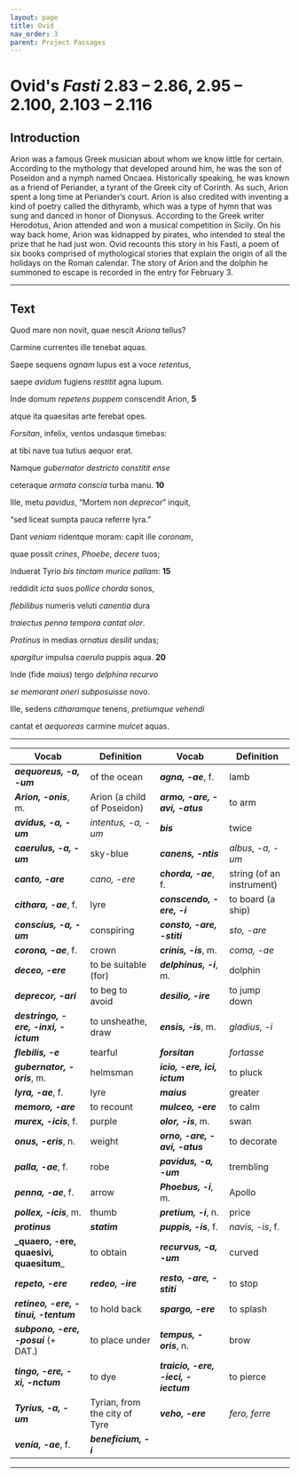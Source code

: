 ```yaml
---
layout: page
title: Ovid
nav_order: 3
parent: Project Passages
---
```


# Ovid's *Fasti* 2.83 – 2.86, 2.95 – 2.100, 2.103 – 2.116

## Introduction

Arion was a famous Greek musician about whom we know little for certain. According to the mythology that developed around him, he was the son of Poseidon and a nymph named Oncaea. Historically speaking, he was known as a friend of Periander, a tyrant of the Greek city of Corinth. As such, Arion spent a long time at Periander’s court. Arion is also credited with inventing a kind of poetry called the dithyramb, which was a type of hymn that was sung and danced in honor of Dionysus. According to the Greek writer Herodotus, Arion attended and won a musical competition in Sicily. On his way back home, Arion was kidnapped by pirates, who intended to steal the prize that he had just won. Ovid recounts this story in his Fasti, a poem of six books 
comprised of mythological stories that explain the origin of all the holidays on the Roman calendar. The story of Arion and the dolphin he summoned to escape is recorded in the entry for February 3.

----------

## Text


Quod mare non novit, quae nescit _Ariona_ tellus?

Carmine currentes ille tenebat aquas.

Saepe sequens _agnam_ lupus est a voce _retentus_,

saepe _avidum_ fugiens _restitit_ agna lupum.

Inde domum _repetens_ _puppem_ conscendit Arion,			**5**

atque ita quaesitas arte ferebat opes.

_Forsitan_, infelix, ventos undasque timebas:

at tibi nave tua tutius aequor erat.

Namque _gubernator_ _destricto_ _constitit_ _ense_

ceteraque _armata_ _conscia_ turba manu.				**10**

Ille, metu _pavidus_, “Mortem non _deprecor_” inquit,

“sed liceat sumpta pauca referre lyra.”

Dant _veniam_ ridentque moram: capit ille _coronam_,

quae possit _crines_, _Phoebe_, _decere_ tuos;

induerat Tyrio _bis_ _tinctam_ _murice_ _pallam_:				**15**

reddidit _icta_ suos _pollice_ _chorda_ sonos,

_flebilibus_ numeris veluti _canentia_ dura

_traiectus_ _penna_ _tempora_ _cantat_ _olor_.

_Protinus_ in medias _ornatus_ _desilit_ undas;

_spargitur_ impulsa _caerula_ puppis aqua.				**20**

Inde (fide _maius_) tergo _delphina_ _recurvo_

_se memorant oneri subposuisse_ novo.

Ille, sedens _citharamque_ tenens, _pretiumque_ _vehendi_

cantat et _aequoreas_ carmine _mulcet_ aquas.


----------

| Vocab | Definition | Vocab | Definition |
| -------- | ------- | -------- | ------- |
| **_aequoreus, -a, -um_** | of the ocean | **_agna, -ae_**, f. | lamb |
| **_Arion, -onis_**, m. | Arion (a child of Poseidon) | **_armo, -are, -avi, -atus_** | to arm |
| **_avidus, -a, -um_** | _intentus, -a, -um_ | **_bis_** | twice |
| **_caerulus, -a, -um_** | sky-blue | **_canens, -ntis_** | _albus, -a, -um_ |
| **_canto, -are_** | _cano, -ere_ | **_chorda, -ae_**, f. | string (of an instrument) |
| **_cithara, -ae_**, f. | lyre | **_conscendo, -ere, -i_** | to board (a ship) |
| **_conscius, -a, -um_** | conspiring | **_consto, -are, -stiti_** | _sto, -are_ |
| **_corona, -ae_**, f. | crown | **_crinis, -is_**, m. | _coma, -ae_ |
| **_deceo, -ere_** | to be suitable (for) | **_delphinus, -i_**, m. | dolphin |
| **_deprecor, -ari_** | to beg to avoid | **_desilio, -ire_** | to jump down |
| **_destringo, -ere, -inxi, -ictum_** | to unsheathe, draw | **_ensis, -is_**, m. | _gladius, -i_ |
| **_flebilis, -e_** | tearful | **_forsitan_** | _fortasse_ |
| **_gubernator, -oris_**, m. | helmsman | **_icio, -ere, ici, ictum_** | to pluck |
| **_lyra, -ae_**, f. | lyre | **_maius_** | greater |
| **_memoro, -are_** | to recount | **_mulceo, -ere_** | to calm |
| **_murex, -icis_**, f. | purple | **_olor, -is_**, m. | swan |
| **_onus, -eris_**, n. | weight | **_orno, -are, -avi, -atus_** | to decorate |
| **_palla, -ae_**, f. | robe | **_pavidus, -a, -um_** | trembling |
| **_penna, -ae_**, f. | arrow | **_Phoebus, -i_**, m. | Apollo |
| **_pollex, -icis_**, m. | thumb | **_pretium, -i_**, n. | price |
| **_protinus_** | **_statim_** | **_puppis, -is_**, f. | _navis, -is_, f. |
| **_quaero, -ere, quaesivi, quaesitum**_ | to obtain | **_recurvus, -a, -um_** | curved |
| **_repeto, -ere_** | **_redeo, -ire_** | **_resto, -are, -stiti_** | to stop |
| **_retineo, -ere, -tinui, -tentum_** | to hold back | **_spargo, -ere_** | to splash |
| **_subpono, -ere, -posui_** (+ DAT.) | to place under | **_tempus, -oris_**, n. | brow |
| **_tingo, -ere, -xi, -nctum_** | to dye | **_traicio, -ere, -ieci, -iectum_** | to pierce |
| **_Tyrius, -a, -um_** | Tyrian, from the city of Tyre | **_veho, -ere_** | _fero, ferre_ |
| **_venia, -ae_**, f. | **_beneficium, -i_**  |    |    |





----------


[^1]: _novit_: perfect forms of _nosco_, _noscere_ have a present meaning 
[^1]: _Ariona_: Greek accusative of _Arion_
[^1]: _tenebat_ = “_could hold back_”; the imperfect tense can denote general capability, as it does here.
[^1]: _infelix_: vocative; here, the poet addresses Arion directly (a stylistic device called “**apostrophe**”).
[^1]: _armata_: ablative to agree with _manu_
[^1]: _ille_: refers to Arion
[^1]: _liceat_ = “_let it be permitted_”; sc. _mihi_
[^1]: _pauca_: neuter plural and the accusative direct object of _referre_
[^1]: _referre_ : “_to play_” here
[^1]: _quae possit_ : “_(the sort) which could_”
[^1]: _Phoebe_: vocative; here, the poet addresses Apollo directly.
[^1]: _Tyrio...murice_: Murex was a species of snail native to Tyre (in present-day Lebanon) that secreted a purple dye used to stain fabric. The process required vast amounts of the dye and was labor-intensive, so the resulting color was highly valued and very expensive. As a result, only the very rich could afford it, so it became a symbol of wealth and royalty.
[^1]: _pollice_ = _digitis_
[^1]: _numeris_ = “_song_”
[^1]: _penna_: ironically, _penna_ in other contexts refers to a “_feather_.”
[^1]: _tempora_: with _canentia_, “_having been pierced on its white brow_.” This use of the accusative shows where he has been pierced (_traiectus_).
[^1]: _ornatus_: Arion jumped into the ocean fully clothed.
[^1]: _fide maius_: an expression of amazement; the neuter singular _maius_ refers to the sentence as a whole
[^1]: _delphina_: Greek accusative singular
[^1]: _se_: refers to the dolphin and is the object of _subposuisse_
[^1]: _pretium vehendi_ = “_as the price for carrying him_”
